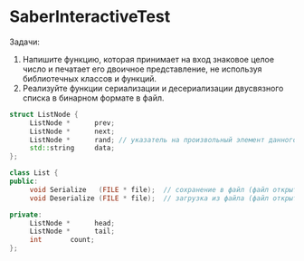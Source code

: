 # SaberInteractiveTest
Задачи:
1) Напишите функцию, которая принимает на вход знаковое целое число и печатает его двоичное представление, не используя библиотечных классов и функций.
2) Реализуйте функции сериализации и десериализации двусвязного списка в бинарном формате в файл.
```cpp
struct ListNode {
     ListNode *      prev;
     ListNode *      next;
     ListNode *      rand; // указатель на произвольный элемент данного списка либо NULL
     std::string     data;
};

class List {
public:
     void Serialize   (FILE * file);  // сохранение в файл (файл открыт с помощью fopen(path, "wb"))
     void Deserialize (FILE * file);  // загрузка из файла (файл открыт с помощью fopen(path, "rb"))

private:
     ListNode *      head;
     ListNode *      tail;
     int       count;
};

```
